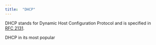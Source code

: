 ```yaml
---
title:  "DHCP"
---
```


DHCP stands for Dynamic Host Configuration Protocol and is specified in [RFC 2131](https://tools.ietf.org/html/rfc2131). 

DHCP in its most popular 
